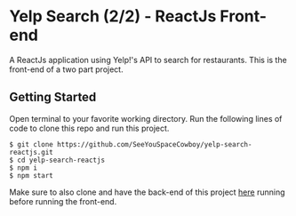# Yelp Search (2/2) - ReactJs Front-end

A ReactJs application using Yelp!'s API to search for restaurants. This is the front-end of a two part project.

## Getting Started

Open terminal to your favorite working directory. Run the following lines of code to clone this repo and run this project.

 ```shell
 $ git clone https://github.com/SeeYouSpaceCowboy/yelp-search-reactjs.git
 $ cd yelp-search-reactjs
 $ npm i
 $ npm start
 ```
Make sure to also clone and have the back-end of this project [here](https://github.com/SeeYouSpaceCowboy/yelp-search-nodejs.git) running before running the front-end.
